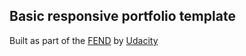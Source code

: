 ## Basic responsive portfolio template

Built as part of the [FEND](https://www.udacity.com/course/front-end-web-developer-nanodegree--nd001) by [Udacity](https://www.udacity.com/)